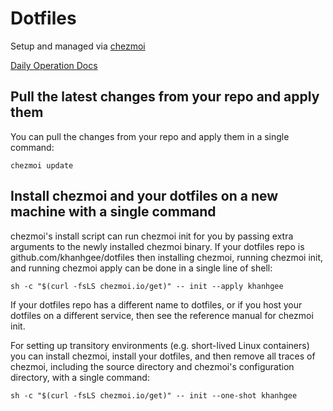 # Dotfiles

Setup and managed via [chezmoi](https://www.chezmoi.io/)

[Daily Operation Docs](https://www.chezmoi.io/user-guide/daily-operations/)

## Pull the latest changes from your repo and apply them

You can pull the changes from your repo and apply them in a single command:

`chezmoi update`

## Install chezmoi and your dotfiles on a new machine with a single command

chezmoi's install script can run chezmoi init for you by passing extra arguments to the newly installed chezmoi binary. If your dotfiles repo is github.com/khanhgee/dotfiles then installing chezmoi, running chezmoi init, and running chezmoi apply can be done in a single line of shell:

```
sh -c "$(curl -fsLS chezmoi.io/get)" -- init --apply khanhgee
```

If your dotfiles repo has a different name to dotfiles, or if you host your dotfiles on a different service, then see the reference manual for chezmoi init.

For setting up transitory environments (e.g. short-lived Linux containers) you can install chezmoi, install your dotfiles, and then remove all traces of chezmoi, including the source directory and chezmoi's configuration directory, with a single command:

```
sh -c "$(curl -fsLS chezmoi.io/get)" -- init --one-shot khanhgee
```
